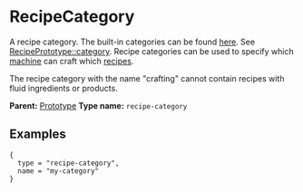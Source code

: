 # RecipeCategory

A recipe category. The built-in categories can be found [here](https://wiki.factorio.com/Data.raw#recipe-category). See [RecipePrototype::category](prototype:RecipePrototype::category). Recipe categories can be used to specify which [machine](prototype:CraftingMachinePrototype::crafting_categories) can craft which [recipes](prototype:RecipePrototype).

The recipe category with the name "crafting" cannot contain recipes with fluid ingredients or products.

**Parent:** [Prototype](Prototype.md)
**Type name:** `recipe-category`

## Examples

```
{
  type = "recipe-category",
  name = "my-category"
}
```


